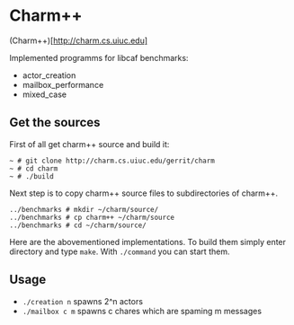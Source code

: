 Charm++
=======
(Charm++)[http://charm.cs.uiuc.edu]

Implemented programms for libcaf benchmarks:
* actor_creation
* mailbox_performance
* mixed_case 

Get the sources
---------------
First of all get charm++ source and build it:

    ~ # git clone http://charm.cs.uiuc.edu/gerrit/charm
    ~ # cd charm
    ~ # ./build

Next step is to copy charm++ source files to subdirectories of charm++.

    ../benchmarks # mkdir ~/charm/source/
    ../benchmarks # cp charm++ ~/charm/source
    ../benchmarks # cd ~/charm/source/
   
Here are the abovementioned implementations. To build them simply 
enter directory and type `make`. With `./command` you can start them.

Usage
-----
* `./creation n` spawns 2^n actors
* `./mailbox c m` spawns c chares which are spaming m messages

